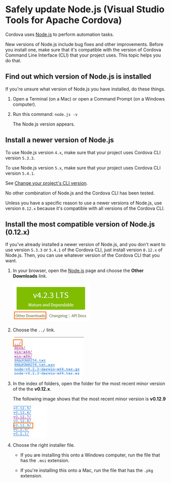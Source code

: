 <properties
   pageTitle="Safely update Node.js (Visual Studio Tools for Apache Cordova) | Cordova"
   description="Safely update Node.js (Visual Studio Tools for Apache Cordova)"
   services="na"
   documentationCenter=""
   authors="normesta"
   tags=""/>
<tags
   ms.service="na"
   ms.devlang="javascript"
   ms.topic="article"
   ms.tgt_pltfrm="mobile-multiple"
   ms.workload="na"
   ms.date="12/15/2015"
   ms.author="normesta"/>

# Safely update Node.js (Visual Studio Tools for Apache Cordova)

Cordova uses [Node.js](http://nodejs.org/) to perform automation tasks.  

New versions of Node.js include bug fixes and other improvements. Before you install one, make sure that it's compatible with the version of Cordova Command Line Interface (CLI) that your project uses. This topic helps you do that.

## Find out which version of Node.js is installed

If you're unsure what version of Node.js you have installed, do these things.

1. Open a Terminal (on a Mac) or open a Command Prompt (on a Windows computer).

2. Run this command: ```node.js -v```

   The Node.js version appears.

## Install a newer version of Node.js

To use Node.js version ```4.x```, make sure that your project uses Cordova CLI version ```5.3.3```.

To use Node.js version ```5.x```, make sure that your project uses Cordova CLI version ```5.4.1```.

See [Change your project's CLI version](change-cli-version.md).

No other combination of Node.js and the Cordova CLI has been tested.

Unless you have a specific reason to use a newer versions of Node.js, use version ```0.12.x```  because it's compatible with all versions of the Cordova CLI.

## Install the most compatible version of Node.js (0.12.x)

If you've already installed a newer version of Node.js, and you don't want to use version ```5.3.3``` or ```5.4.1``` of the Cordova CLI, just install version ```0.12.x``` of Node.js. Then, you can use whatever version of the Cordova CLI that you want.

1. In your browser, open the [Node.js](http://nodejs.org/) page and choose the **Other Downloads** link.

    ![Other Downloads link](media/change-node-version/node-versions.png)

2. Choose the ```../``` link.

    ![Other versions link](media/change-node-version/other-versions-list.png)

3. In the index of folders, open the folder for the most recent minor version of the the **v0.12.x**.

    The following image shows that the most recent minor version is **v0.12.9**

    ![Other versions link](media/change-node-version/supported-version.png)

4. Choose the right installer file.

    * If you are installing this onto a Windows computer, run the file that has the ```.msi``` extension.

    * If you're installing this onto a Mac, run the file that has the ```.pkg``` extension.
